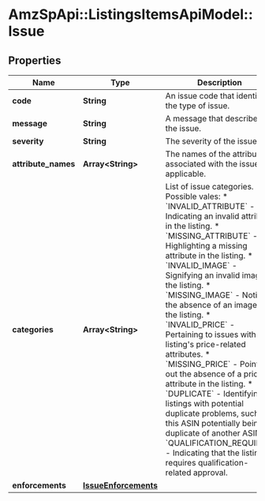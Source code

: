 # AmzSpApi::ListingsItemsApiModel::Issue

## Properties
Name | Type | Description | Notes
------------ | ------------- | ------------- | -------------
**code** | **String** | An issue code that identifies the type of issue. | 
**message** | **String** | A message that describes the issue. | 
**severity** | **String** | The severity of the issue. | 
**attribute_names** | **Array&lt;String&gt;** | The names of the attributes associated with the issue, if applicable. | [optional] 
**categories** | **Array&lt;String&gt;** | List of issue categories.   Possible vales:   * &#x60;INVALID_ATTRIBUTE&#x60; - Indicating an invalid attribute in the listing.   * &#x60;MISSING_ATTRIBUTE&#x60; - Highlighting a missing attribute in the listing.   * &#x60;INVALID_IMAGE&#x60; - Signifying an invalid image in the listing.   * &#x60;MISSING_IMAGE&#x60; - Noting the absence of an image in the listing.   * &#x60;INVALID_PRICE&#x60; - Pertaining to issues with the listing&#x27;s price-related attributes.   * &#x60;MISSING_PRICE&#x60; - Pointing out the absence of a price attribute in the listing.   * &#x60;DUPLICATE&#x60; - Identifying listings with potential duplicate problems, such as this ASIN potentially being a duplicate of another ASIN.   * &#x60;QUALIFICATION_REQUIRED&#x60; - Indicating that the listing requires qualification-related approval. | 
**enforcements** | [**IssueEnforcements**](IssueEnforcements.md) |  | [optional] 

